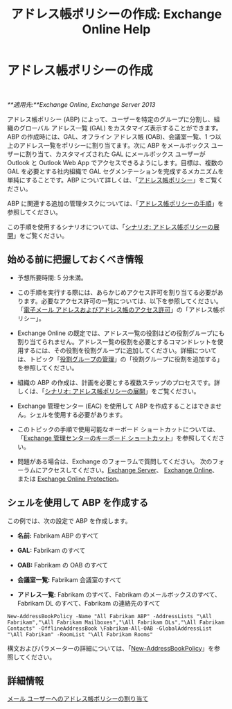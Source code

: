 ﻿---
title: 'アドレス帳ポリシーの作成: Exchange Online Help'
TOCTitle: アドレス帳ポリシーの作成
ms:assetid: 6359abaf-e6f6-4667-8c2b-3860728b39a9
ms:mtpsurl: https://technet.microsoft.com/ja-jp/library/Hh529931(v=EXCHG.150)
ms:contentKeyID: 49896283
ms.date: 05/22/2018
mtps_version: v=EXCHG.150
ms.translationtype: HT
---

# アドレス帳ポリシーの作成

 

_**適用先:**Exchange Online, Exchange Server 2013_

アドレス帳ポリシー (ABP) によって、ユーザーを特定のグループに分割し、組織のグローバル アドレス一覧 (GAL) をカスタマイズ表示することができます。ABP の作成時には、GAL、オフライン アドレス帳 (OAB)、会議室一覧、1 つ以上のアドレス一覧をポリシーに割り当てます。次に ABP をメールボックス ユーザーに割り当て、カスタマイズされた GAL にメールボックス ユーザーが Outlook と Outlook Web App でアクセスできるようにします。目標は、複数の GAL を必要とする社内組織で GAL セグメンテーションを完成するメカニズムを単純にすることです。ABP について詳しくは、「[アドレス帳ポリシー](address-book-policies-exchange-2013-help.md)」をご覧ください。

ABP に関連する追加の管理タスクについては、「[アドレス帳ポリシーの手順](address-book-policy-procedures-exchange-2013-help.md)」を参照してください。

この手順を使用するシナリオについては、「[シナリオ: アドレス帳ポリシーの展開](scenario-deploying-address-book-policies-exchange-2013-help.md)」をご覧ください。

## 始める前に把握しておくべき情報

  - 予想所要時間: 5 分未満。

  - この手順を実行する際には、あらかじめアクセス許可を割り当てる必要があります。必要なアクセス許可の一覧については、以下を参照してください。「[電子メール アドレスおよびアドレス帳のアクセス許可](email-address-and-address-book-permissions-exchange-2013-help.md)」の「アドレス帳ポリシー」。

  - Exchange Online の既定では、アドレス一覧の役割はどの役割グループにも割り当てられません。アドレス一覧の役割を必要とするコマンドレットを使用するには、その役割を役割グループに追加してください。詳細については、トピック「[役割グループの管理](manage-role-groups-exchange-2013-help.md)」の「役割グループに役割を追加する」を参照してください。

  - 組織の ABP の作成は、計画を必要とする複数ステップのプロセスです。詳しくは、「[シナリオ: アドレス帳ポリシーの展開](scenario-deploying-address-book-policies-exchange-2013-help.md)」をご覧ください。

  - Exchange 管理センター (EAC) を使用して ABP を作成することはできません。シェルを使用する必要があります。

  - このトピックの手順で使用可能なキーボード ショートカットについては、「[Exchange 管理センターのキーボード ショートカット](keyboard-shortcuts-in-the-exchange-admin-center-exchange-online-protection-help.md)」を参照してください。

  - 問題がある場合は、Exchange のフォーラムで質問してください。 次のフォーラムにアクセスしてください。[Exchange Server](https://go.microsoft.com/fwlink/p/?linkid=60612)、 [Exchange Online](https://go.microsoft.com/fwlink/p/?linkid=267542)、 または [Exchange Online Protection](https://go.microsoft.com/fwlink/p/?linkid=285351)。

## シェルを使用して ABP を作成する

この例では、次の設定で ABP を作成します。

  - **名前:** Fabrikam ABP のすべて

  - **GAL:** Fabrikam のすべて

  - **OAB:** Fabrikam の OAB のすべて

  - **会議室一覧:** Fabrikam 会議室のすべて

  - **アドレス一覧:** Fabrikam のすべて、Fabrikam のメールボックスのすべて、Fabrikam DL のすべて、Fabrikam の連絡先のすべて

<!-- end list -->

    New-AddressBookPolicy -Name "All Fabrikam ABP" -AddressLists "\All Fabrikam","\All Fabrikam Mailboxes","\All Fabrikam DLs","\All Fabrikam Contacts" -OfflineAddressBook \Fabrikam-All-OAB -GlobalAddressList "\All Fabrikam" -RoomList "\All Fabrikam Rooms"

構文およびパラメーターの詳細については、「[New-AddressBookPolicy](https://technet.microsoft.com/ja-jp/library/hh529913\(v=exchg.150\))」を参照してください。

## 詳細情報

[メール ユーザーへのアドレス帳ポリシーの割り当て](assign-an-address-book-policy-to-mail-users-exchange-2013-help.md)

